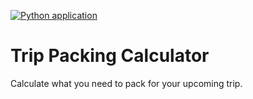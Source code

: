 [![Python application](https://github.com/tdavis6/trip-packing-calculator/actions/workflows/python-app.yml/badge.svg?branch=main)](https://github.com/tdavis6/trip-packing-calculator/actions/workflows/python-app.yml)
# Trip Packing Calculator
Calculate what you need to pack for your upcoming trip.
